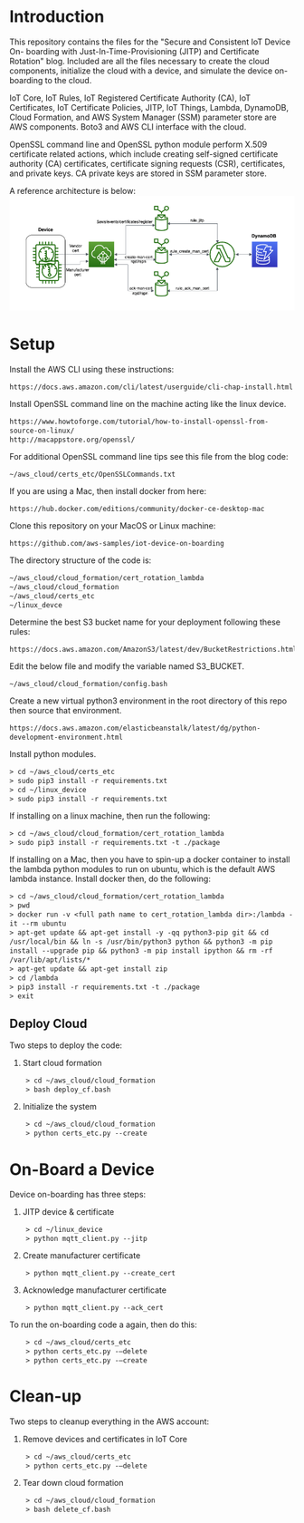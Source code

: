 # Introduction

This repository contains the files for the "Secure and Consistent IoT Device On-
boarding with Just-In-Time-Provisioning (JITP) and Certificate Rotation" blog. 
Included are all the files necessary to create the cloud components, initialize 
the cloud with a device, and simulate the device on-boarding to the cloud.

IoT Core, IoT Rules, IoT Registered Certificate Authority (CA), IoT Certificates,
IoT Certificate Policies, JITP, IoT Things, Lambda, DynamoDB, Cloud Formation,
and AWS System Manager (SSM) parameter store are AWS components. Boto3 and AWS 
CLI interface with the cloud.

OpenSSL command line and OpenSSL python module perform X.509 certificate related
actions, which include creating self-signed certificate authority (CA) 
certificates, certificate signing requests (CSR), certificates, and private keys. 
CA private keys are stored in SSM parameter store.

A reference architecture is below:
![arch](images/CrArch.png)

# Setup

Install the AWS CLI using these instructions:

```
https://docs.aws.amazon.com/cli/latest/userguide/cli-chap-install.html
```
Install OpenSSL command line on the machine acting like the linux device.

```
https://www.howtoforge.com/tutorial/how-to-install-openssl-from-source-on-linux/
http://macappstore.org/openssl/
```
For additional OpenSSL command line tips see this file from the blog code:

```
~/aws_cloud/certs_etc/OpenSSLCommands.txt
```

If you are using a Mac, then install docker from here:

```
https://hub.docker.com/editions/community/docker-ce-desktop-mac
```
Clone this repository on your MacOS or Linux machine:

```
https://github.com/aws-samples/iot-device-on-boarding
```

The directory structure of the code is:

```
~/aws_cloud/cloud_formation/cert_rotation_lambda
~/aws_cloud/cloud_formation
~/aws_cloud/certs_etc
~/linux_devce
```
Determine the best S3 bucket name for your deployment following these rules:

```
https://docs.aws.amazon.com/AmazonS3/latest/dev/BucketRestrictions.html#bucketnamingrules
```

Edit the below file and modify the variable named S3_BUCKET.

```
~/aws_cloud/cloud_formation/config.bash
```

Create a new virtual python3 environment in the root directory of this repo then source 
that environment. 

```
https://docs.aws.amazon.com/elasticbeanstalk/latest/dg/python-development-environment.html
```
Install python modules. 


```
> cd ~/aws_cloud/certs_etc
> sudo pip3 install -r requirements.txt
> cd ~/linux_device
> sudo pip3 install -r requirements.txt
```

If installing on a linux machine, then run the following:

```
> cd ~/aws_cloud/cloud_formation/cert_rotation_lambda
> sudo pip3 install -r requirements.txt -t ./package
```

If installing on a Mac, then you have to spin-up a docker container to install the lambda python modules to run on ubuntu, which is the default AWS lambda instance. Install docker then, do the following:

```
> cd ~/aws_cloud/cloud_formation/cert_rotation_lambda
> pwd
> docker run -v <full path name to cert_rotation_lambda dir>:/lambda -it --rm ubuntu
> apt-get update && apt-get install -y -qq python3-pip git && cd /usr/local/bin && ln -s /usr/bin/python3 python && python3 -m pip install --upgrade pip && python3 -m pip install ipython && rm -rf /var/lib/apt/lists/* 
> apt-get update && apt-get install zip 
> cd /lambda
> pip3 install -r requirements.txt -t ./package
> exit
```

## Deploy Cloud

Two steps to deploy the code:
1) Start cloud formation

```
    > cd ~/aws_cloud/cloud_formation
    > bash deploy_cf.bash
```
2) Initialize the system

```
    > cd ~/aws_cloud/cloud_formation
    > python certs_etc.py --create
```

# On-Board a Device
Device on-boarding has three steps:

1) JITP device & certificate

```
    > cd ~/linux_device
    > python mqtt_client.py --jitp
```
2) Create manufacturer certificate

```
    > python mqtt_client.py --create_cert
```
3) Acknowledge manufacturer certificate

```
    > python mqtt_client.py --ack_cert
```
To run the on-boarding code a again, then do this:

```
    > cd ~/aws_cloud/certs_etc
    > python certs_etc.py -—delete
    > python certs_etc.py -—create
```

# Clean-up
Two steps to cleanup everything in the AWS account:
1) Remove devices and certificates in IoT Core

```
    > cd ~/aws_cloud/certs_etc
    > python certs_etc.py -—delete
```
2) Tear down cloud formation

```
    > cd ~/aws_cloud/cloud_formation
    > bash delete_cf.bash
```
